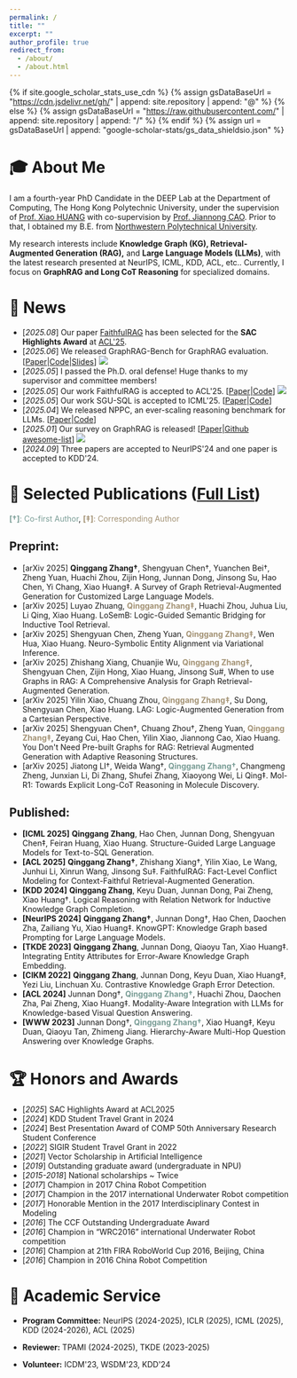 ```yaml
---
permalink: /
title: ""
excerpt: ""
author_profile: true
redirect_from: 
  - /about/
  - /about.html
---
```


{% if site.google_scholar_stats_use_cdn %}
{% assign gsDataBaseUrl = "https://cdn.jsdelivr.net/gh/" | append: site.repository | append: "@" %}
{% else %}
{% assign gsDataBaseUrl = "https://raw.githubusercontent.com/" | append: site.repository | append: "/" %}
{% endif %}
{% assign url = gsDataBaseUrl | append: "google-scholar-stats/gs_data_shieldsio.json" %}

<span class='anchor' id='about-me'></span>

# 🎓 About Me

I am a fourth-year PhD Candidate in the DEEP Lab at the Department of Computing, The Hong Kong Polytechnic University, under the supervision of [Prof. Xiao HUANG](https://www4.comp.polyu.edu.hk/~xiaohuang/index.html) with co-supervision by [Prof. Jiannong CAO](https://www4.comp.polyu.edu.hk/~csjcao/). Prior to that, I obtained my B.E. from [Northwestern Polytechnical University](https://www.nwpu.edu.cn/).

My research interests include **Knowledge Graph (KG), Retrieval-Augmented Generation (RAG),** and **Large Language Models (LLMs)**, with the latest research presented at NeurIPS, ICML, KDD, ACL, etc.. Currently, I focus on **GraphRAG and Long CoT Reasoning** for specialized domains.

# 🎉 News
- [*2025.08*] Our paper [FaithfulRAG](https://arxiv.org/abs/2506.08938) has been selected for the **SAC Highlights Award** at [ACL'25](https://2025.aclweb.org/program/awards/#sac-highlights).
- [*2025.06*] We released GraphRAG-Bench for GraphRAG evaluation. [[Paper](https://arxiv.org/abs/2506.05690)\|[Code](https://github.com/GraphRAG-Bench/GraphRAG-Benchmark)\|[Slides](https://docs.google.com/presentation/d/1q8K2RgsDYktkEIDp9Lqpb9WwBCBHT_L5/edit?slide=id.p1#slide=id.p1)] [![](https://img.shields.io/github/stars/GraphRAG-Bench/GraphRAG-Benchmark)](https://github.com/GraphRAG-Bench/GraphRAG-Benchmark)
- [*2025.05*] I passed the Ph.D. oral defense! Huge thanks to my supervisor and committee members!
- [*2025.05*] Our work FaithfulRAG is accepted to ACL'25. [[Paper](https://arxiv.org/abs/2506.08938)\|[Code](https://github.com/XMUDeepLIT/Faithful-RAG)] [![](https://img.shields.io/github/stars/XMUDeepLIT/Faithful-RAG)](https://github.com/XMUDeepLIT/Faithful-RAG)
- [*2025.05*] Our work SGU-SQL is accepted to ICML'25. [[Paper](https://arxiv.org/abs/2402.13284)\|[Code](https://github.com/Qing145/Text-to-SQL)] 
- [*2025.04*] We released NPPC, an ever-scaling reasoning benchmark for LLMs. [[Paper](https://arxiv.org/abs/2504.11239)\|[Code](https://github.com/SMU-DIGA/nppc)]
- [*2025.01*] Our survey on GraphRAG is released! [[Paper](https://arxiv.org/abs/2501.13958)\|[Github awesome-list](https://github.com/DEEP-PolyU/Awesome-GraphRAG)] [![](https://img.shields.io/github/stars/DEEP-PolyU/Awesome-GraphRAG)](https://github.com/DEEP-PolyU/Awesome-GraphRAG)
- [*2024.09*] Three papers are accepted to NeurIPS'24 and one paper is accepted to KDD'24.

# 📔 Selected Publications ([Full List](https://scholar.google.com/citations?user=eF8PATI7r3IC&hl=en))
<span style="color: #7A9D96">**[†]**: Co-first Author</span>, <span style="color: #a39274">**[‡]**: Corresponding Author</span>

## Preprint:
- [arXiv 2025] **Qinggang Zhang†**, Shengyuan Chen†, Yuanchen Bei†, Zheng Yuan, Huachi Zhou, Zijin Hong, Junnan Dong, Jinsong Su, Hao Chen, Yi Chang, Xiao Huang‡. A Survey of Graph Retrieval-Augmented Generation for Customized Large Language Models.
- [arXiv 2025] Luyao Zhuang, <span style="color: #a39274">**Qinggang Zhang‡**</span>, Huachi Zhou, Juhua Liu, Li Qing, Xiao Huang. LoSemB: Logic-Guided Semantic Bridging for Inductive Tool Retrieval.
- [arXiv 2025] Shengyuan Chen, Zheng Yuan, <span style="color: #a39274">**Qinggang Zhang‡**</span>, Wen Hua, Xiao Huang. Neuro-Symbolic Entity Alignment via Variational Inference.
- [arXiv 2025] Zhishang Xiang, Chuanjie Wu, <span style="color: #a39274">**Qinggang Zhang‡**</span>, Shengyuan Chen, Zijin Hong, Xiao Huang, Jinsong Su#, When to use Graphs in RAG: A Comprehensive Analysis for Graph Retrieval-Augmented Generation.
- [arXiv 2025] Yilin Xiao, Chuang Zhou, <span style="color: #a39274">**Qinggang Zhang‡**</span>, Su Dong, Shengyuan Chen, Xiao Huang. LAG: Logic-Augmented Generation from a Cartesian Perspective.
- [arXiv 2025] Shengyuan Chen†, Chuang Zhou†, Zheng Yuan, <span style="color: #a39274">**Qinggang Zhang‡**</span>, Zeyang Cui, Hao Chen, Yilin Xiao, Jiannong Cao, Xiao Huang. You Don't Need Pre-built Graphs for RAG: Retrieval Augmented Generation with Adaptive Reasoning Structures.
- [arXiv 2025] Jiatong LI†, Weida Wang†, <span style="color: #7A9D96">**Qinggang Zhang†**</span>, Changmeng Zheng, Junxian Li, Di Zhang, Shufei Zhang, Xiaoyong Wei, Li Qing‡. Mol-R1: Towards Explicit Long-CoT Reasoning in Molecule Discovery. 

## Published:
- **[ICML 2025]** **Qinggang Zhang**, Hao Chen, Junnan Dong, Shengyuan Chen‡, Feiran Huang, Xiao Huang. Structure-Guided Large Language Models for Text-to-SQL Generation.
- **[ACL 2025]** **Qinggang Zhang†**, Zhishang Xiang†, Yilin Xiao, Le Wang, Junhui Li, Xinrun Wang, Jinsong Su‡.
FaithfulRAG: Fact-Level Conflict Modeling for Context-Faithful Retrieval-Augmented Generation.
- **[KDD 2024]** **Qinggang Zhang**, Keyu Duan, Junnan Dong, Pai Zheng, Xiao Huang†. Logical Reasoning with Relation Network for Inductive Knowledge Graph Completion.
- **[NeurIPS 2024]** **Qinggang Zhang†**, Junnan Dong†, Hao Chen, Daochen Zha, Zailiang Yu, Xiao Huang‡. KnowGPT: Knowledge Graph based Prompting for Large Language Models.
- **[TKDE 2023]** **Qinggang Zhang**, Junnan Dong, Qiaoyu Tan, Xiao Huang‡. Integrating Entity Attributes for Error-Aware Knowledge Graph Embedding.
- **[CIKM 2022]** **Qinggang Zhang**, Junnan Dong, Keyu Duan, Xiao Huang‡, Yezi Liu, Linchuan Xu. Contrastive Knowledge Graph Error Detection.
- **[ACL 2024]** Junnan Dong†, <span style="color: #7A9D96">**Qinggang Zhang†**</span>, Huachi Zhou, Daochen Zha, Pai Zheng, Xiao Huang‡. Modality-Aware Integration with LLMs for Knowledge-based Visual Question Answering. 
- **[WWW 2023]** Junnan Dong†, <span style="color: #7A9D96">**Qinggang Zhang†**</span>, Xiao Huang‡, Keyu Duan, Qiaoyu Tan, Zhimeng Jiang. Hierarchy-Aware Multi-Hop Question Answering over Knowledge Graphs.


# 🏆 Honors and Awards
- [*2025*] SAC Highlights Award at ACL2025
- [*2024*] KDD Student Travel Grant in 2024
- [*2024*] Best Presentation Award of COMP 50th Anniversary Research Student Conference
- [*2022*] SIGIR Student Travel Grant in 2022
- [*2021*] Vector Scholarship in Artificial Intelligence
- [*2019*] Outstanding graduate award (undergraduate in NPU)
- [*2015-2018*] National scholarships ~ Twice
- [*2017*] Champion in 2017 China Robot Competition
- [*2017*] Champion in the 2017 international Underwater Robot competition
- [*2017*] Honorable Mention in the 2017 Interdisciplinary Contest in Modeling
- [*2016*] The CCF Outstanding Undergraduate Award
- [*2016*] Champion in “WRC2016” international Underwater Robot competition
- [*2016*] Champion at 21th FIRA RoboWorld Cup 2016, Beijing, China
- [*2016*] Champion in 2016 China Robot Competition

# 💼 Academic Service

- **Program Committee:** NeurIPS (2024-2025), ICLR (2025), ICML (2025), KDD (2024-2026), ACL (2025)

- **Reviewer:** TPAMI (2024-2025), TKDE (2023-2025)
  
- **Volunteer:** ICDM'23, WSDM'23, KDD'24

<!-- - **Teaching Assistant:** Big Data Analytics (2023 Spring/ 2022 Spring); Object-oriented Programming (2022 Fall); Discrete Mathematics (2021 Fall); Human Computer Interaction (2021 Spring); Computer Networking (2020 Spring); Information Systems (2019 Fall) -->

